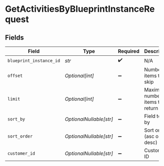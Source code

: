 # GetActivitiesByBlueprintInstanceRequest


## Fields

| Field                             | Type                              | Required                          | Description                       |
| --------------------------------- | --------------------------------- | --------------------------------- | --------------------------------- |
| `blueprint_instance_id`           | *str*                             | :heavy_check_mark:                | N/A                               |
| `offset`                          | *Optional[int]*                   | :heavy_minus_sign:                | Number of items to skip           |
| `limit`                           | *Optional[int]*                   | :heavy_minus_sign:                | Maximum number of items to return |
| `sort_by`                         | *OptionalNullable[str]*           | :heavy_minus_sign:                | Field to sort by                  |
| `sort_order`                      | *OptionalNullable[str]*           | :heavy_minus_sign:                | Sort order (asc or desc)          |
| `customer_id`                     | *OptionalNullable[str]*           | :heavy_minus_sign:                | Customer ID                       |